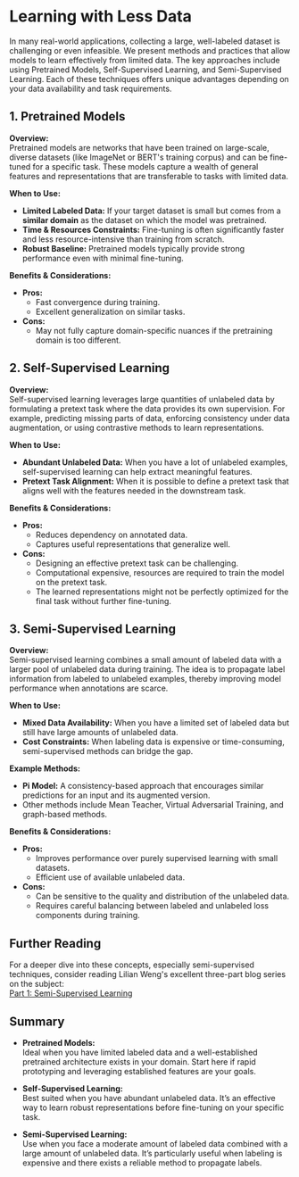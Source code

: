 # Learning with Less Data

In many real-world applications, collecting a large, well-labeled dataset is challenging or even infeasible. We present methods and practices that allow models to learn effectively from limited data. The key approaches include using Pretrained Models, Self-Supervised Learning, and Semi-Supervised Learning. Each of these techniques offers unique advantages depending on your data availability and task requirements.

## 1. Pretrained Models

**Overview:**  
Pretrained models are networks that have been trained on large-scale, diverse datasets (like ImageNet or BERT's training corpus) and can be fine-tuned for a specific task. These models capture a wealth of general features and representations that are transferable to tasks with limited data.

**When to Use:**  
- **Limited Labeled Data:** If your target dataset is small but comes from a **similar domain** as the dataset on which the model was pretrained.
- **Time & Resources Constraints:** Fine-tuning is often significantly faster and less resource-intensive than training from scratch.
- **Robust Baseline:** Pretrained models typically provide strong performance even with minimal fine-tuning.

**Benefits & Considerations:**
- **Pros:**  
  - Fast convergence during training.
  - Excellent generalization on similar tasks.
- **Cons:**  
  - May not fully capture domain-specific nuances if the pretraining domain is too different.

## 2. Self-Supervised Learning

**Overview:**  
Self-supervised learning leverages large quantities of unlabeled data by formulating a pretext task where the data provides its own supervision. For example, predicting missing parts of data, enforcing consistency under data augmentation, or using contrastive methods to learn representations.

**When to Use:**  
- **Abundant Unlabeled Data:** When you have a lot of unlabeled examples, self-supervised learning can help extract meaningful features.
- **Pretext Task Alignment:** When it is possible to define a pretext task that aligns well with the features needed in the downstream task.

**Benefits & Considerations:**
- **Pros:**  
  - Reduces dependency on annotated data.
  - Captures useful representations that generalize well.
- **Cons:**  
  - Designing an effective pretext task can be challenging.
  - Computational expensive, resources are required to train the model on the pretext task.
  - The learned representations might not be perfectly optimized for the final task without further fine-tuning.

## 3. Semi-Supervised Learning

**Overview:**  
Semi-supervised learning combines a small amount of labeled data with a larger pool of unlabeled data during training. The idea is to propagate label information from labeled to unlabeled examples, thereby improving model performance when annotations are scarce.

**When to Use:**  
- **Mixed Data Availability:** When you have a limited set of labeled data but still have large amounts of unlabeled data.
- **Cost Constraints:** When labeling data is expensive or time-consuming, semi-supervised methods can bridge the gap.

**Example Methods:**  
- **Pi Model:** A consistency-based approach that encourages similar predictions for an input and its augmented version.
- Other methods include Mean Teacher, Virtual Adversarial Training, and graph-based methods.

**Benefits & Considerations:**
- **Pros:**  
  - Improves performance over purely supervised learning with small datasets.
  - Efficient use of available unlabeled data.
- **Cons:**  
  - Can be sensitive to the quality and distribution of the unlabeled data.
  - Requires careful balancing between labeled and unlabeled loss components during training.

## Further Reading

For a deeper dive into these concepts, especially semi-supervised techniques, consider reading Lilian Weng's excellent three-part blog series on the subject:  
[Part 1: Semi-Supervised Learning](https://lilianweng.github.io/posts/2021-12-05-semi-supervised/)

## Summary

- **Pretrained Models:**  
  Ideal when you have limited labeled data and a well-established pretrained architecture exists in your domain. Start here if rapid prototyping and leveraging established features are your goals.

- **Self-Supervised Learning:**  
  Best suited when you have abundant unlabeled data. It’s an effective way to learn robust representations before fine-tuning on your specific task.

- **Semi-Supervised Learning:**  
  Use when you face a moderate amount of labeled data combined with a large amount of unlabeled data. It’s particularly useful when labeling is expensive and there exists a reliable method to propagate labels.
